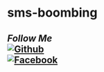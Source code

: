 # sms-boombing
## <i><b> Follow Me</b></i> <br>[![Github](https://img.shields.io/badge/Github-ABIRHOSSAIN-dimgray?style=flat-square&logo=github)](https://github.com/ABIRHOSSAIN10)<br> [![Facebook](https://img.shields.io/badge/Facebook-AZIM-blue?style=flat-square&logo=facebook)](https://www.facebook.com/100022097600640)<br>
